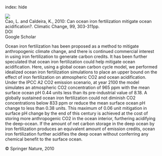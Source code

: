 index: hide

<div class="Citation">
    <div class="Citation-thumb CitationThumb-linked"  data-href="https://doi.org/10.1007/s10584-010-9799-4">
      <img src="https://static.claimspace.cloud/climate-study-static/refs/thumbs/6/Cao_and_Caldeira_2010a-thumb.png" />
    </div>

  <div class="Citation-body">
    <div class="Citation-text">Cao, L. and Caldeira, K., 2010: Can ocean iron fertilization mitigate ocean acidification?. <span class="Article-journal">Climatic Change, </span><span class="Article-volume">99, </span>303-311pp.</div>
    <div class="Citation-links">
      <div class="CitationLink" data-href="https://doi.org/10.1007/s10584-010-9799-4">
        <div class="CitationLink-icon CitationLink-Doi"></div>
        <div class="CitationLink-text">DOI</div>
      </div>
      <div class="CitationLink" data-href="https://scholar.google.com/scholar?q=10.1007/s10584-010-9799-4">
        <div class="CitationLink-icon CitationLink-Scholar"></div>
        <div class="CitationLink-text">Google Scholar</div>
      </div>
    </div>
  </div>
</div>

Ocean iron fertilization has been proposed as a method to mitigate anthropogenic climate change, and there is continued commercial interest in using iron fertilization to generate carbon credits. It has been further speculated that ocean iron fertilization could help mitigate ocean acidification. Here, using a global ocean carbon cycle model, we performed idealized ocean iron fertilization simulations to place an upper bound on the effect of iron fertilization on atmospheric CO2 and ocean acidification. Under the IPCC A2 CO2 emission scenario, at year 2100 the model simulates an atmospheric CO2 concentration of 965 ppm with the mean surface ocean pH 0.44 units less than its pre-industrial value of 8.18. A globally sustained ocean iron fertilization could not diminish CO2 concentrations below 833 ppm or reduce the mean surface ocean pH change to less than 0.38 units. This maximum of 0.06 unit mitigation in surface pH change by the end of this century is achieved at the cost of storing more anthropogenic CO2 in the ocean interior, furthering acidifying the deep-ocean. If the amount of net carbon storage in the deep ocean by iron fertilization produces an equivalent amount of emission credits, ocean iron fertilization further acidifies the deep ocean without conferring any chemical benefit to the surface ocean.

<div class="Citation-copy">
&copy; Springer Nature, 2010
</div>